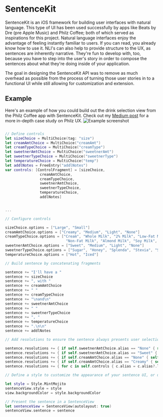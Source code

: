 # SentenceKit

SentenceKit is an iOS framework for building user interfaces with natural language. This type of UI has been used successfully by apps like Beats by Dre (pre Apple Music) and Philz Coffee; both of which served as inspirations for this project. Natural language interfaces enjoy the advantage of feeling instantly familiar to users. If you can read, you already know how to use it. NLI's can also help to provide structure to the UX, as sentences are inherently narrative. They're fun to develop with, too, because you have to step into the user's story in order to compose the sentences about what they're doing inside of your application. 

The goal in designing the SentenceKit API was to remove as much overhead as possible from the process of turning those user stories in to a functional UI while still allowing for customization and extension.

## Example
Here's an example of how you could build out the drink selection view from the Philz Coffee app with SentenceKit. Check out my [Medium post](https://medium.com/@rickykirkendall/philz-app-review-a8efa508fd42) for a more in-depth case study on Philz UX.
![Example screenshot](https://i.imgur.com/5836LkK.png)

```Swift

// Define controls
let sizeChoice = MultiChoice(tag: "size")
let creamAmtChoice = MultiChoice("creamAmt")
let creamTypeChoice = MultiChoice("creamType")
let sweetnerAmtChoice = MultiChoice("sweetnerAmt")
let sweetnerTypeChoice = MultiChoice("sweetnerType")
let temperatureChoice = MultiChoice("temp")
let addlNotes = FreeEntry("addlNotes")
var controls: [ControlFragment] = [sizeChoice,
                creamAmtChoice,
                creamTypeChoice,
                sweetnerAmtChoice,
                sweetnerTypeChoice,
                temperatureChoice,
                addlNotes]


...

// Configure controls

sizeChoice.options = ["Large", "Small"]
creamAmtChoice.options = ["Creamy", "Medium", "Light", "None"]
creamTypeChoice.options = ["Cream", "Whole Milk", "2% Milk", "Low-Fat Milk",
                            "Non-Fat Milk", "Almond Milk", "Soy Milk", "Vanilla Soy"]
sweetnerAmtChoice.options = ["Sweet", "Medium", "Light", "None"]
sweetnerTypeChoice.options = ["Sugar", "Honey", "Splenda", "Stevia", "Sweet'N Low", "Equal"]
temperatureChoice.options = ["Hot", "Iced"]

// Build sentence by concatenating fragments

sentence += "I'll have a "
sentence += sizeChoice
sentence += ", with "
sentence += creamAmtChoice
sentence += " "
sentence += creamTypeChoice
sentence += "\nand\n"
sentence += sweetnerAmtChoice
sentence += " "
sentence += sweetnerTypeChoice
sentence += ", "
sentence += temperatureChoice
sentence += ".\n\n"
sentence += addlNotes

// Add resolutions to ensure the sentence always presents user selections in a sensible manner

sentence.resolutions += { if self.sweetnerAmtChoice.alias == "None" { self.sweetnerAmtChoice.alias = "No"; self.sweetnerTypeChoice.alias = "Sugar" }}
sentence.resolutions += { if self.sweetnerAmtChoice.alias == "Sweet" { self.sweetnerAmtChoice.alias = "lots of" }}
sentence.resolutions += { if self.creamAmtChoice.alias == "None" { self.creamAmtChoice.alias = "No"; self.creamTypeChoice.alias = "Cream" }}
sentence.resolutions += { if self.creamAmtChoice.alias == "Creamy" { self.creamAmtChoice.alias = "lots of" }}
sentence.resolutions += { for c in self.controls { c.alias = c.alias?.lowercased() } }

// Define a style to customize the appearance of your sentence UI, or use one of the presets

let style = Style.MintMojito        
sentenceView.style = style
view.backgroundColor = style.backgroundColor

// Present the sentence in a SentenceView
let sentenceView = SentenceView(autolayout: true)
sentenceView.sentence = sentence

```
